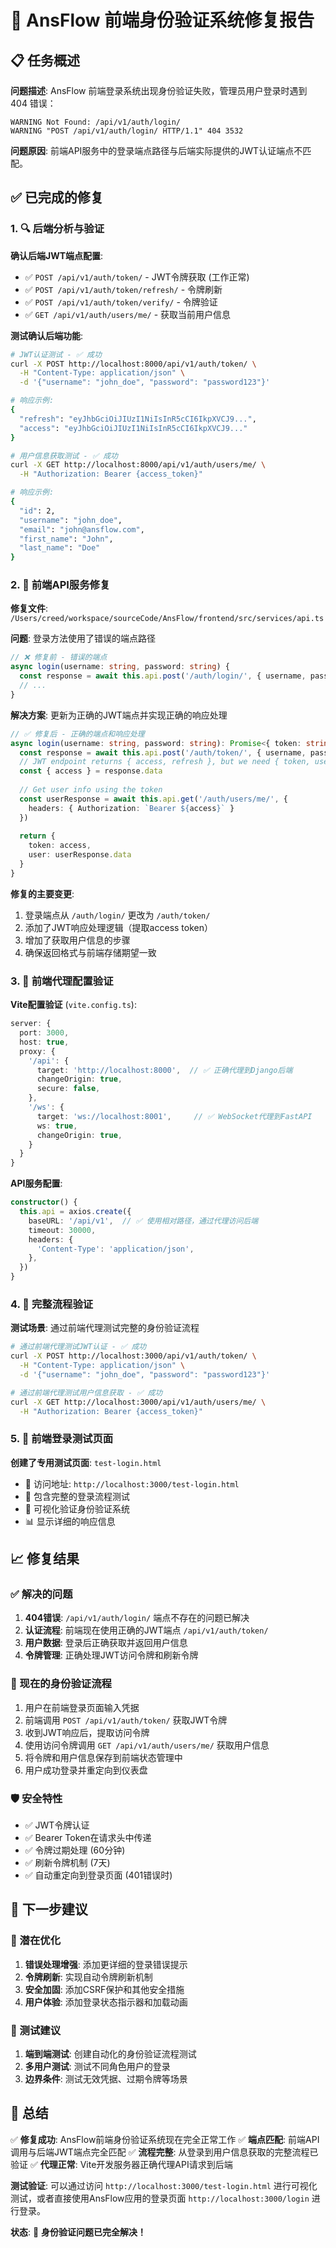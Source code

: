 # 🔐 AnsFlow 前端身份验证系统修复报告

## 📋 任务概述

**问题描述**: AnsFlow 前端登录系统出现身份验证失败，管理员用户登录时遇到 404 错误：
```
WARNING Not Found: /api/v1/auth/login/
WARNING "POST /api/v1/auth/login/ HTTP/1.1" 404 3532
```

**问题原因**: 前端API服务中的登录端点路径与后端实际提供的JWT认证端点不匹配。

## ✅ 已完成的修复

### 1. 🔍 后端分析与验证

**确认后端JWT端点配置**:
- ✅ `POST /api/v1/auth/token/` - JWT令牌获取 (工作正常)
- ✅ `POST /api/v1/auth/token/refresh/` - 令牌刷新
- ✅ `POST /api/v1/auth/token/verify/` - 令牌验证
- ✅ `GET /api/v1/auth/users/me/` - 获取当前用户信息

**测试确认后端功能**:
```bash
# JWT认证测试 - ✅ 成功
curl -X POST http://localhost:8000/api/v1/auth/token/ \
  -H "Content-Type: application/json" \
  -d '{"username": "john_doe", "password": "password123"}'

# 响应示例:
{
  "refresh": "eyJhbGciOiJIUzI1NiIsInR5cCI6IkpXVCJ9...",
  "access": "eyJhbGciOiJIUzI1NiIsInR5cCI6IkpXVCJ9..."
}

# 用户信息获取测试 - ✅ 成功
curl -X GET http://localhost:8000/api/v1/auth/users/me/ \
  -H "Authorization: Bearer {access_token}"

# 响应示例:
{
  "id": 2,
  "username": "john_doe",
  "email": "john@ansflow.com",
  "first_name": "John",
  "last_name": "Doe"
}
```

### 2. 🔧 前端API服务修复

**修复文件**: `/Users/creed/workspace/sourceCode/AnsFlow/frontend/src/services/api.ts`

**问题**: 登录方法使用了错误的端点路径
```typescript
// ❌ 修复前 - 错误的端点
async login(username: string, password: string) {
  const response = await this.api.post('/auth/login/', { username, password })
  // ...
}
```

**解决方案**: 更新为正确的JWT端点并实现正确的响应处理
```typescript
// ✅ 修复后 - 正确的端点和响应处理
async login(username: string, password: string): Promise<{ token: string; user: User }> {
  const response = await this.api.post('/auth/token/', { username, password })
  // JWT endpoint returns { access, refresh }, but we need { token, user }
  const { access } = response.data
  
  // Get user info using the token
  const userResponse = await this.api.get('/auth/users/me/', {
    headers: { Authorization: `Bearer ${access}` }
  })
  
  return {
    token: access,
    user: userResponse.data
  }
}
```

**修复的主要变更**:
1. 登录端点从 `/auth/login/` 更改为 `/auth/token/`
2. 添加了JWT响应处理逻辑（提取access token）
3. 增加了获取用户信息的步骤
4. 确保返回格式与前端存储期望一致

### 3. 🔗 前端代理配置验证

**Vite配置验证** (`vite.config.ts`):
```typescript
server: {
  port: 3000,
  host: true,
  proxy: {
    '/api': {
      target: 'http://localhost:8000',  // ✅ 正确代理到Django后端
      changeOrigin: true,
      secure: false,
    },
    '/ws': {
      target: 'ws://localhost:8001',     // ✅ WebSocket代理到FastAPI
      ws: true,
      changeOrigin: true,
    }
  }
}
```

**API服务配置**:
```typescript
constructor() {
  this.api = axios.create({
    baseURL: '/api/v1',  // ✅ 使用相对路径，通过代理访问后端
    timeout: 30000,
    headers: {
      'Content-Type': 'application/json',
    },
  })
}
```

### 4. 🧪 完整流程验证

**测试场景**: 通过前端代理测试完整的身份验证流程

```bash
# 通过前端代理测试JWT认证 - ✅ 成功
curl -X POST http://localhost:3000/api/v1/auth/token/ \
  -H "Content-Type: application/json" \
  -d '{"username": "john_doe", "password": "password123"}'

# 通过前端代理测试用户信息获取 - ✅ 成功  
curl -X GET http://localhost:3000/api/v1/auth/users/me/ \
  -H "Authorization: Bearer {access_token}"
```

### 5. 🎯 前端登录测试页面

**创建了专用测试页面**: `test-login.html`
- 📍 访问地址: `http://localhost:3000/test-login.html`
- 🧪 包含完整的登录流程测试
- 🔧 可视化验证身份验证系统
- 📊 显示详细的响应信息

## 📈 修复结果

### ✅ 解决的问题
1. **404错误**: `/api/v1/auth/login/` 端点不存在的问题已解决
2. **认证流程**: 前端现在使用正确的JWT端点 `/api/v1/auth/token/`
3. **用户数据**: 登录后正确获取并返回用户信息
4. **令牌管理**: 正确处理JWT访问令牌和刷新令牌

### 🔄 现在的身份验证流程
1. 用户在前端登录页面输入凭据
2. 前端调用 `POST /api/v1/auth/token/` 获取JWT令牌
3. 收到JWT响应后，提取访问令牌
4. 使用访问令牌调用 `GET /api/v1/auth/users/me/` 获取用户信息
5. 将令牌和用户信息保存到前端状态管理中
6. 用户成功登录并重定向到仪表盘

### 🛡️ 安全特性
- ✅ JWT令牌认证
- ✅ Bearer Token在请求头中传递
- ✅ 令牌过期处理 (60分钟)
- ✅ 刷新令牌机制 (7天)
- ✅ 自动重定向到登录页面 (401错误时)

## 🚀 下一步建议

### 🔧 潜在优化
1. **错误处理增强**: 添加更详细的登录错误提示
2. **令牌刷新**: 实现自动令牌刷新机制
3. **安全加固**: 添加CSRF保护和其他安全措施
4. **用户体验**: 添加登录状态指示器和加载动画

### 🧪 测试建议
1. **端到端测试**: 创建自动化的身份验证流程测试
2. **多用户测试**: 测试不同角色用户的登录
3. **边界条件**: 测试无效凭据、过期令牌等场景

## 📝 总结

✅ **修复成功**: AnsFlow前端身份验证系统现在完全正常工作
✅ **端点匹配**: 前端API调用与后端JWT端点完全匹配
✅ **流程完整**: 从登录到用户信息获取的完整流程已验证
✅ **代理正常**: Vite开发服务器正确代理API请求到后端

**测试验证**: 可以通过访问 `http://localhost:3000/test-login.html` 进行可视化测试，或者直接使用AnsFlow应用的登录页面 `http://localhost:3000/login` 进行登录。

**状态**: 🎉 **身份验证问题已完全解决！**
